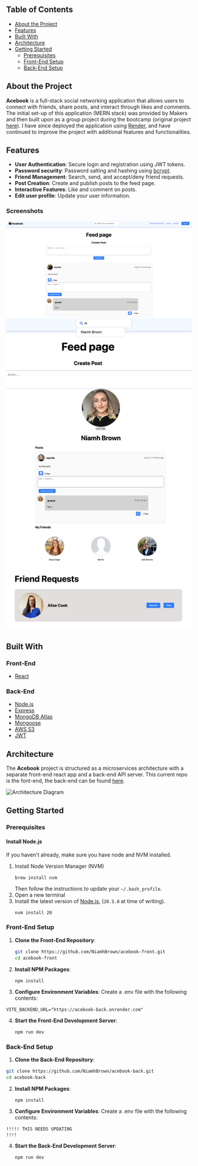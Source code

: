 

## Table of Contents

- [About the Project](#about-the-project)
- [Features](#features)
- [Built With](#built-with)
- [Architecture](#architecture)
- [Getting Started](#getting-started)
  - [Prerequisites](#prerequisites)
  - [Front-End Setup](#front-end-setup)
  - [Back-End Setup](#back-end-setup)


## About the Project

**Acebook** is a full-stack social networking application that allows users to connect with friends, share posts, and interact through likes and comments. The initial set-up of this application (MERN stack) was provided by Makers and then built upon as a group project during the bootcamp (original project [here](https://github.com/NiamhBrown/acebook-mern-project)). I have since deployed the application using [Render](https://render.com/), and have continued to improve the project with additional features and functionalities.

## Features

- **User Authentication**: Secure login and registration using JWT tokens.
- **Password security**: Password salting and hashing using [bcrypt](https://www.npmjs.com/package/bcrypt).
- **Friend Management**: Search, send, and accept/deny friend requests.
- **Post Creation**: Create and publish posts to the feed page.
- **Interactive Features**: Like and comment on posts.
- **Edit user profile**: Update your user information.

### Screenshots
![Feed page](/screenshots/feed-page.png)
![Search box](/screenshots/search.png)
![Profile page](/screenshots/profile-page.png)
![Friend request](/screenshots/accept:deny.png)

## Built With

### Front-End

- [React](https://reactjs.org/)

### Back-End

- [Node.js](https://nodejs.org/)
- [Express](https://expressjs.com/)
- [MongoDB Atlas](https://www.mongodb.com/cloud/atlas)
- [Mongoose](https://mongoosejs.com/)
- [AWS S3](https://aws.amazon.com/s3/)
- [JWT](https://jwt.io/)

## Architecture

The **Acebook** project is structured as a microservices architecture with a separate front-end react app and a back-end API server.
This current repo is the font-end, the back-end can be found [here](https://github.com/NiamhBrown/acebook-bqck).

![Architecture Diagram](full-stack-architecture.png)

## Getting Started

### Prerequisites

#### Install Node.js

If you haven't already, make sure you have node and NVM installed.

1. Install Node Version Manager (NVM)
   ```
   brew install nvm
   ```
   Then follow the instructions to update your `~/.bash_profile`.
2. Open a new terminal
3. Install the latest version of [Node.js](https://nodejs.org/en/), (`20.5.0` at
   time of writing).
   ```
   nvm install 20
   ```
### Front-End Setup

1. **Clone the Front-End Repository**:

   ```bash
   git clone https://github.com/NiamhBrown/acebook-front.git
   cd acebook-front
   ```
2. **Install NPM Packages**:
   ```
   npm install
   ```
3. **Configure Environment Variables**:
Create a .env file with the following contents:
```
VITE_BACKEND_URL="https://acebook-back.onrender.com"
```

4. **Start the Front-End Development Server**:
      ```
   npm run dev
   ```
### Back-End Setup

1. **Clone the Back-End Repository**:

```bash
git clone https://github.com/NiamhBrown/acebook-back.git
cd acebook-back
```
2. **Install NPM Packages**:
   ```
   npm install
   ```
3. **Configure Environment Variables**:
Create a .env file with the following contents:

```
!!!!! THIS NEEDS UPDATING 
!!!!

```

4. **Start the Back-End Development Server**:
      ```
   npm run dev
   ```

   


